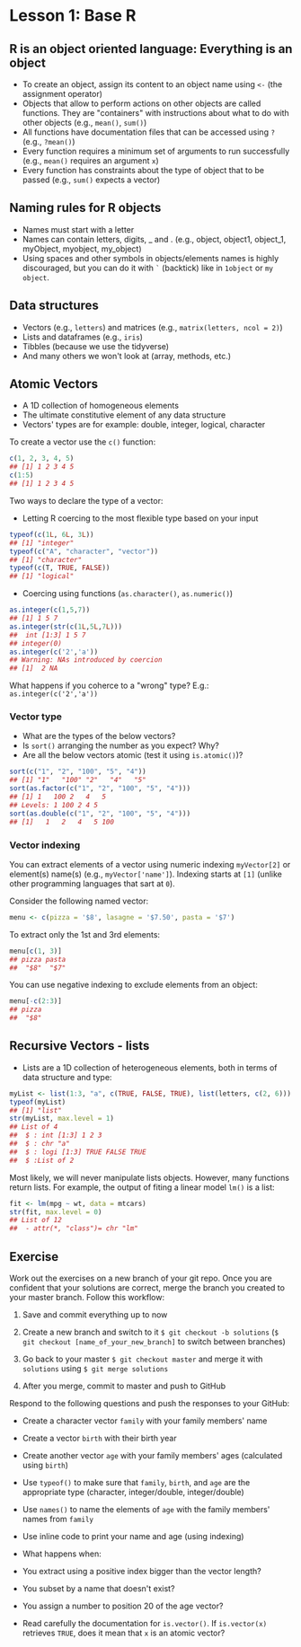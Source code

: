 Lesson 1: Base R
================

R is an object oriented language: Everything is an object
---------------------------------------------------------

-   To create an object, assign its content to an object name using `<-` (the assignment operator)
-   Objects that allow to perform actions on other objects are called functions. They are "containers" with instructions about what to do with other objects (e.g., `mean()`, `sum()`)
-   All functions have documentation files that can be accessed using `?` (e.g., `?mean()`)
-   Every function requires a minimum set of arguments to run successfully (e.g., `mean()` requires an argument `x`)
-   Every function has constraints about the type of object that to be passed (e.g., `sum()` expects a vector)

Naming rules for R objects
--------------------------

-   Names must start with a letter
-   Names can contain letters, digits, \_ and . (e.g., object, object1, object\_1, myObject, myobject, my\_object)
-   Using spaces and other symbols in objects/elements names is highly discouraged, but you can do it with `` ` `` (backtick) like in `1object` or `my object`.

Data structures
---------------

-   Vectors (e.g., `letters`) and matrices (e.g., `matrix(letters, ncol = 2)`)
-   Lists and dataframes (e.g., `iris`)
-   Tibbles (because we use the tidyverse)
-   And many others we won't look at (array, methods, etc.)

Atomic Vectors
--------------

-   A 1D collection of homogeneous elements
-   The ultimate constitutive element of any data structure
-   Vectors' types are for example: double, integer, logical, character

To create a vector use the `c()` function:

``` r
c(1, 2, 3, 4, 5)
## [1] 1 2 3 4 5
c(1:5)
## [1] 1 2 3 4 5
```

Two ways to declare the type of a vector:

-   Letting R coercing to the most flexible type based on your input

``` r
typeof(c(1L, 6L, 3L))
## [1] "integer"
typeof(c("A", "character", "vector"))
## [1] "character"
typeof(c(T, TRUE, FALSE))
## [1] "logical"
```

-   Coercing using functions (`as.character()`, `as.numeric()`)

``` r
as.integer(c(1,5,7))
## [1] 1 5 7
as.integer(str(c(1L,5L,7L)))
##  int [1:3] 1 5 7
## integer(0)
as.integer(c('2','a'))
## Warning: NAs introduced by coercion
## [1]  2 NA
```

What happens if you coherce to a "wrong" type? E.g.: `as.integer(c('2','a'))`

### Vector type

-   What are the types of the below vectors?
-   Is `sort()` arranging the number as you expect? Why?
-   Are all the below vectors atomic (test it using `is.atomic()`)?

``` r
sort(c("1", "2", "100", "5", "4"))
## [1] "1"   "100" "2"   "4"   "5"
sort(as.factor(c("1", "2", "100", "5", "4")))
## [1] 1   100 2   4   5  
## Levels: 1 100 2 4 5
sort(as.double(c("1", "2", "100", "5", "4")))
## [1]   1   2   4   5 100
```

### Vector indexing

You can extract elements of a vector using numeric indexing `myVector[2]` or element(s) name(s) (e.g., `myVector['name']`). Indexing starts at `[1]` (unlike other programming languages that sart at `0`).

Consider the following named vector:

``` r
menu <- c(pizza = '$8', lasagne = '$7.50', pasta = '$7')
```

To extract only the 1st and 3rd elements:

``` r
menu[c(1, 3)]
## pizza pasta 
##  "$8"  "$7"
```

You can use negative indexing to exclude elements from an object:

``` r
menu[-c(2:3)]
## pizza 
##  "$8"
```

Recursive Vectors - lists
-------------------------

-   Lists are a 1D collection of heterogeneous elements, both in terms of data structure and type:

``` r
myList <- list(1:3, "a", c(TRUE, FALSE, TRUE), list(letters, c(2, 6)))
typeof(myList)
## [1] "list"
str(myList, max.level = 1)
## List of 4
##  $ : int [1:3] 1 2 3
##  $ : chr "a"
##  $ : logi [1:3] TRUE FALSE TRUE
##  $ :List of 2
```

Most likely, we will never manipulate lists objects. However, many functions return lists. For example, the output of fiting a linear model `lm()` is a list:

``` r
fit <- lm(mpg ~ wt, data = mtcars)
str(fit, max.level = 0)
## List of 12
##  - attr(*, "class")= chr "lm"
```

Exercise
--------

Work out the exercises on a new branch of your git repo. Once you are confident that your solutions are correct, merge the branch you created to your master branch. Follow this workflow:

1.  Save and commit everything up to now

2.  Create a new branch and switch to it `$ git checkout -b solutions` (`$ git checkout [name_of_your_new_branch]` to switch between branches)
3.  Go back to your master `$ git checkout master` and merge it with `solutions` using `$ git merge solutions`
4.  After you merge, commit to master and push to GitHub

Respond to the following questions and push the responses to your GitHub:

-   Create a character vector `family` with your family members' name



-   Create a vector `birth` with their birth year
-   Create another vector `age` with your family members' ages (calculated using `birth`)
-   Use `typeof()` to make sure that `family`, `birth`, and `age` are the appropriate type (character, integer/double, integer/double)
-   Use `names()` to name the elements of `age` with the family members' names from `family`
-   Use inline code to print your name and age (using indexing)

-   What happens when:
-   You extract using a positive index bigger than the vector length?
-   You subset by a name that doesn't exist?
-   You assign a number to position 20 of the age vector?

-   Read carefully the documentation for `is.vector()`. If `is.vector(x)` retrieves `TRUE`, does it mean that `x` is an atomic vector?
